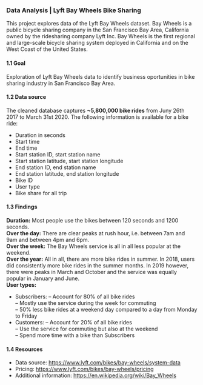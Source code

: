 ### Data Analysis | Lyft Bay Wheels Bike Sharing

This project explores data of the Lyft Bay Wheels dataset. Bay Wheels is a public bicycle sharing company in the San Francisco Bay Area, California owned by the ridesharing company Lyft Inc. Bay Wheels is the first regional and large-scale bicycle sharing system deployed in California and on the West Coast of the United States.

#### 1.1 Goal
Exploration of Lyft Bay Wheels data to identify business oportunities in bike sharing industry in San Francisco Bay Area.

#### 1.2 Data source
The cleaned database captures **~5,800,000 bike rides** from Juny 26th 2017 to March 31st 2020.
The following information is available for a bike ride:
- Duration in seconds
- Start time
- End time
- Start station ID, start station name
- Start station latitude, start station longitude
- End station ID, end station name
- End station latitude, end station longitude
- Bike ID
- User type
- Bike share for all trip

#### 1.3 Findings
**Duration:** Most people use the bikes between 120 seconds and 1200 seconds.<br>
**Over the day:** There are clear peaks at rush hour, i.e. between 7am and 9am and between 4pm and 6pm.<br>
**Over the week:** The Bay Wheels service is all in all less popular at the weekend.<br>
**Over the year:** All in all, there are more bike rides in summer. In 2018, users did consistently more bike rides in the summer months. In 2019 however, there were peaks in March and October and the service was equally popular in January and June.<br>
**User types:**
- Subscribers:
  – Account for 80% of all bike rides<br>
  – Mostly use the service during the week for commuting<br>
  – 50% less bike rides at a weekend day compared to a day from Monday to Friday<br>
- Customers:
  – Account for 20% of all bike rides<br>
  – Use the service for commuting but also at the weekend<br>
  – Spend more time with a bike than Subscribers<br>

#### 1.4 Resources
- Data source: https://www.lyft.com/bikes/bay-wheels/system-data
- Pricing: https://www.lyft.com/bikes/bay-wheels/pricing
- Additional information: https://en.wikipedia.org/wiki/Bay_Wheels
